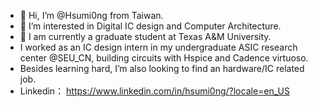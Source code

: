 - 👋 Hi, I’m @Hsumi0ng from Taiwan.
- 👀 I’m interested in Digital IC design and Computer Architecture.
- 🌱 I am currently a graduate student at Texas A&M University.
- I worked as an IC design intern in my undergraduate ASIC research center @SEU_CN, building circuits with Hspice and Cadence virtuoso.
- Besides learning hard, I’m also looking to find an hardware/IC related job.
- Linkedin： https://www.linkedin.com/in/hsumi0ng/?locale=en_US

<!---
Hsumi0ng/Hsumi0ng is a ✨ special ✨ repository because its `README.md` (this file) appears on your GitHub profile.
You can click the Preview link to take a look at your changes.
--->
